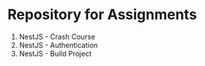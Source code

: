 # Repository for Assignments

1. NestJS - Crash Course
2. NestJS - Authentication
3. NestJS - Build Project
